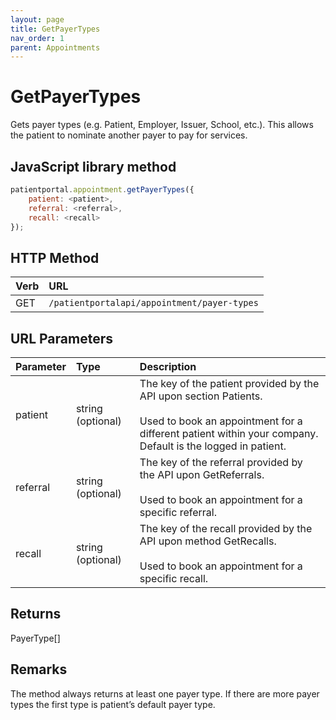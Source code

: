 ```yaml
---
layout: page
title: GetPayerTypes
nav_order: 1
parent: Appointments
---
```


# GetPayerTypes

Gets payer types (e.g. Patient, Employer, Issuer, School, etc.). This allows the patient to nominate another payer to pay for services.

## JavaScript library method

```javascript
patientportal.appointment.getPayerTypes({
    patient: <patient>,
    referral: <referral>,
    recall: <recall>
});
```

## HTTP Method

| Verb | URL                                               |
|:-----|:--------------------------------------------------|
| GET | `/patientportalapi/appointment/payer-types` |

## URL Parameters

| Parameter | Type   | Description                                                 |
|:----------|:-------|:------------------------------------------------------------|
| patient | string (optional) | The key of the patient provided by the API upon section Patients.<br><br>Used to book an appointment for a different patient within your company. Default is the logged in patient. |
| referral | string (optional) | The key of the referral provided by the API upon GetReferrals.<br><br>Used to book an appointment for a specific referral. |
| recall | string (optional) | The key of the recall provided by the API upon method GetRecalls.<br><br>Used to book an appointment for a specific recall. |

## Returns

PayerType\[\]

## Remarks

The method always returns at least one payer type. If there are more payer types the first type is patient’s default payer type.
